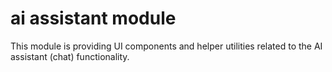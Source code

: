 # ai assistant module

This module is providing UI components and helper utilities related to the AI assistant (chat) functionality.
